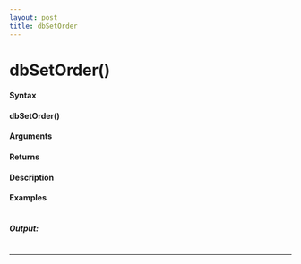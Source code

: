 ```yaml
---
layout: post
title: dbSetOrder
---
```


# dbSetOrder()


#### Syntax

#### dbSetOrder()

#### Arguments

#### Returns

#### Description

#### Examples

```

```

##### Output:

```

```

---